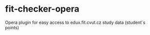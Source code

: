 fit-checker-opera
=================

Opera plugin for easy access to edux.fit.cvut.cz study data (student´s points)